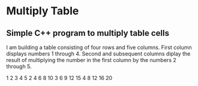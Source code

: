 # Multiply Table

## Simple C++ program to multiply table cells

I am building a table consisting of four rows and five columns. 
First column displays numbers 1 through 4.
Second and subsequent columns diplay the result of multiplying the number in the first column by the numbers 2 through 5.

1 2 3 4 5 
2 4 6 8 10
3 6 9 12 15
4 8 12 16 20